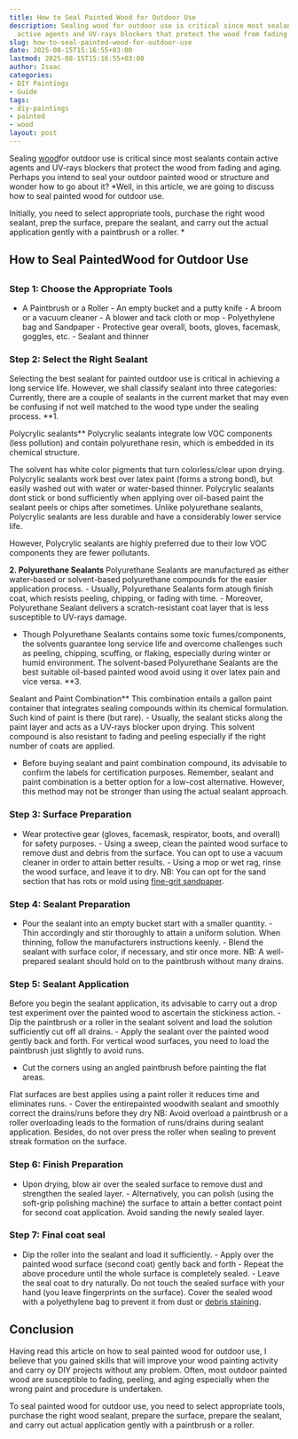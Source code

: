 ```yaml
---
title: How to Seal Painted Wood for Outdoor Use
description: Sealing wood for outdoor use is critical since most sealants contain
  active agents and UV-rays blockers that protect the wood from fading and aging.
slug: how-to-seal-painted-wood-for-outdoor-use
date: 2025-08-15T15:16:55+03:00
lastmod: 2025-08-15T15:16:55+03:00
author: Isaac
categories:
- DIY Paintings
- Guide
tags:
- diy-paintings
- painted
- wood
layout: post
---
```

Sealing [wood](https://pestpolicy.com/can-you-use-acrylic-paint-on-wood/)for outdoor use is critical since most sealants contain active agents and UV-rays blockers that protect the wood from fading and aging. Perhaps you intend to seal your outdoor painted wood or structure and wonder how to go about it? *Well, in this article, we are going to discuss how to seal painted wood for outdoor use.

Initially, you need to select appropriate tools, purchase the right wood sealant, prep the surface, prepare the sealant, and carry out the actual application gently with a paintbrush or a roller. *

##  How to Seal PaintedWood for Outdoor Use

##

###  Step 1: Choose the Appropriate Tools

- A Paintbrush or a Roller - An empty bucket and a putty knife - A broom or a vacuum cleaner - A blower and tack cloth or mop - Polyethylene bag and Sandpaper - Protective gear overall, boots, gloves, facemask, goggles, etc. - Sealant and thinner

###  Step 2: Select the Right Sealant

Selecting the best sealant for painted outdoor use is critical in achieving a long service life. However, we shall classify sealant into three categories: Currently, there are a couple of sealants in the current market that may even be confusing if not well matched to the wood type under the sealing process. **1.

Polycrylic sealants** Polycrylic sealants integrate low VOC components (less pollution) and contain polyurethane resin, which is embedded in its chemical structure.

The solvent has white color pigments that turn colorless/clear upon drying. Polycrylic sealants work best over latex paint (forms a strong bond), but easily washed out with water or water-based thinner. Polycrylic sealants dont stick or bond sufficiently when applying over oil-based paint the sealant peels or chips after sometimes. Unlike polyurethane sealants, Polycrylic sealants are less durable and have a considerably lower service life.

However, Polycrylic sealants are highly preferred due to their low VOC components they are fewer pollutants.

**2. Polyurethane Sealants** Polyurethane Sealants are manufactured as either water-based or solvent-based polyurethane compounds for the easier application process. - Usually, Polyurethane Sealants form atough finish coat, which resists peeling, chipping, or fading with time. - Moreover, Polyurethane Sealant delivers a scratch-resistant coat layer that is less susceptible to UV-rays damage.

- Though Polyurethane Sealants contains some toxic fumes/components, the solvents guarantee long service life and overcome challenges such as peeling, chipping, scuffing, or flaking, especially during winter or humid environment. The solvent-based Polyurethane Sealants are the best suitable oil-based painted wood avoid using it over latex pain and vice versa. **3.

Sealant and Paint Combination** This combination entails a gallon paint container that integrates sealing compounds within its chemical formulation. Such kind of paint is there (but rare). - Usually, the sealant sticks along the paint layer and acts as a UV-rays blocker upon drying. This solvent compound is also resistant to fading and peeling especially if the right number of coats are applied.

- Before buying sealant and paint combination compound, its advisable to confirm the labels for certification purposes. Remember, sealant and paint combination is a better option for a low-cost alternative. However, this method may not be stronger than using the actual sealant approach.

###  Step 3: Surface Preparation

- Wear protective gear (gloves, facemask, respirator, boots, and overall) for safety purposes. - Using a sweep, clean the painted wood surface to remove dust and debris from the surface. You can opt to use a vacuum cleaner in order to attain better results. - Using a mop or wet rag, rinse the wood surface, and leave it to dry. NB: You can opt for the sand section that has rots or mold using [fine-grit sandpaper](https://pestpolicy.com/what-grit-sandpaper-for-primer-before-paint/).

###  Step 4: Sealant Preparation

- Pour the sealant into an empty bucket start with a smaller quantity. - Thin accordingly and stir thoroughly to attain a uniform solution. When thinning, follow the manufacturers instructions keenly. - Blend the sealant with surface color, if necessary, and stir once more. NB: A well-prepared sealant should hold on to the paintbrush without many drains.

###  Step 5: Sealant Application

Before you begin the sealant application, its advisable to carry out a drop test experiment over the painted wood to ascertain the stickiness action. - Dip the paintbrush or a roller in the sealant solvent and load the solution sufficiently cut off all drains. - Apply the sealant over the painted wood gently back and forth. For vertical wood surfaces, you need to load the paintbrush just slightly to avoid runs.

- Cut the corners using an angled paintbrush before painting the flat areas.

Flat surfaces are best applies using a paint roller it reduces time and eliminates runs. - Cover the entirepainted woodwith sealant and smoothly correct the drains/runs before they dry NB: Avoid overload a paintbrush or a roller overloading leads to the formation of runs/drains during sealant application. Besides, do not over press the roller when sealing to prevent streak formation on the surface.

###  Step 6: Finish Preparation

- Upon drying, blow air over the sealed surface to remove dust and strengthen the sealed layer. - Alternatively, you can polish (using the soft-grip polishing machine) the surface to attain a better contact point for second coat application. Avoid sanding the newly sealed layer.

###  Step 7: Final coat seal

- Dip the roller into the sealant and load it sufficiently. - Apply over the painted wood surface (second coat) gently back and forth - Repeat the above procedure until the whole surface is completely sealed. - Leave the seal coat to dry naturally. Do not touch the sealed surface with your hand (you leave fingerprints on the surface). Cover the sealed wood with a polyethylene bag to prevent it from dust or [debris staining](https://pestpolicy.com/varathane-fast-dry-wood-stain-reviews/).

##  Conclusion

Having read this article on how to seal painted wood for outdoor use, I believe that you gained skills that will improve your wood painting activity and carry oy DIY projects without any problem. Often, most outdoor painted wood are susceptible to fading, peeling, and aging especially when the wrong paint and procedure is undertaken.

To seal painted wood for outdoor use, you need to select appropriate tools, purchase the right wood sealant, prepare the surface, prepare the sealant, and carry out actual application gently with a paintbrush or a roller.
